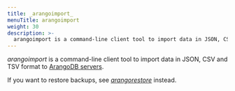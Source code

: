 ```yaml
---
title: _arangoimport_
menuTitle: arangoimport
weight: 30
description: >-
  arangoimport is a command-line client tool to import data in JSON, CSV and TSV format to ArangoDB servers
---
```

_arangoimport_ is a command-line client tool to import data in JSON, CSV and TSV
format to [ArangoDB servers](../../arangodb-server/_index.md).

If you want to restore backups, see [_arangorestore_](../arangorestore/_index.md)
instead.
